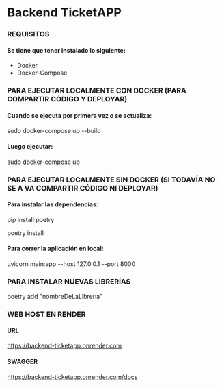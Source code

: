 # Backend TicketAPP


### REQUISITOS

#### Se tiene que tener instalado lo siguiente:

* Docker 
* Docker-Compose


### PARA EJECUTAR LOCALMENTE CON DOCKER (PARA COMPARTIR CÓDIGO Y DEPLOYAR)

#### Cuando se ejecuta por primera vez o se actualiza:

sudo docker-compose up --build

#### Luego ejecutar:

sudo docker-compose up


### PARA EJECUTAR LOCALMENTE SIN DOCKER (SI TODAVÍA NO SE A VA COMPARTIR CÓDIGO NI DEPLOYAR)

#### Para instalar las dependencias:

pip install poetry

poetry install

#### Para correr la aplicación en local:

uvicorn main:app --host 127.0.0.1 --port 8000


### PARA INSTALAR NUEVAS LIBRERÍAS

poetry add "nombreDeLaLibrería"


### WEB HOST EN RENDER

#### URL

https://backend-ticketapp.onrender.com

#### SWAGGER

https://backend-ticketapp.onrender.com/docs
